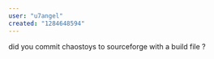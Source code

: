 ```yaml
---
user: "u7angel"
created: "1284648594"
---
```


did you commit chaostoys to sourceforge with a build file ? 
